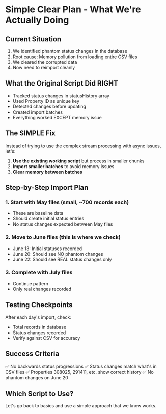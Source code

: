# Simple Clear Plan - What We're Actually Doing

## Current Situation
1. We identified phantom status changes in the database
2. Root cause: Memory pollution from loading entire CSV files
3. We cleared the corrupted data
4. Now need to reimport cleanly

## What the Original Script Did RIGHT
- Tracked status changes in statusHistory array
- Used Property ID as unique key
- Detected changes before updating
- Created import batches
- Everything worked EXCEPT memory issue

## The SIMPLE Fix
Instead of trying to use the complex stream processing with async issues, let's:

1. **Use the existing working script** but process in smaller chunks
2. **Import smaller batches** to avoid memory issues
3. **Clear memory between batches**

## Step-by-Step Import Plan

### 1. Start with May files (small, ~700 records each)
- These are baseline data
- Should create initial status entries
- No status changes expected between May files

### 2. Move to June files (this is where we check)
- June 13: Initial statuses recorded
- June 20: Should see NO phantom changes
- June 22: Should see REAL status changes only

### 3. Complete with July files
- Continue pattern
- Only real changes recorded

## Testing Checkpoints
After each day's import, check:
- Total records in database
- Status changes recorded
- Verify against CSV for accuracy

## Success Criteria
✅ No backwards status progressions
✅ Status changes match what's in CSV files
✅ Properties 308025, 291411, etc. show correct history
✅ No phantom changes on June 20

## Which Script to Use?
Let's go back to basics and use a simple approach that we know works.